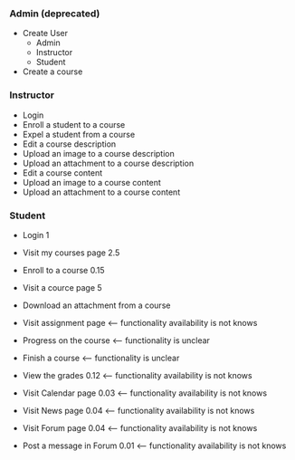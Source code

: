 ### Admin (deprecated)
- Create User
	- Admin
	- Instructor
	- Student
- Create a course

### Instructor
- Login
- Enroll a student to a course
- Expel a student from a course
- Edit a course description
- Upload an image to a course description
- Upload an attachment to a course description
- Edit a course content
- Upload an image to a course content
- Upload an attachment to a course content


### Student
- Login 1
- Visit my courses page 2.5
- Enroll to a course 0.15
- Visit a cource page 5
- Download an attachment from a course

- Visit assignment page <-- functionality availability is not knows
- Progress on the course <-- functionality is unclear
- Finish a course <-- functionality is unclear
- View the grades 0.12 <-- functionality availability is not knows
- Visit Calendar page 0.03 <-- functionality availability is not knows
- Visit News page 0.04 <-- functionality availability is not knows
- Visit Forum page 0.04 <-- functionality availability is not knows
- Post a message in Forum 0.01 <-- functionality availability is not knows

